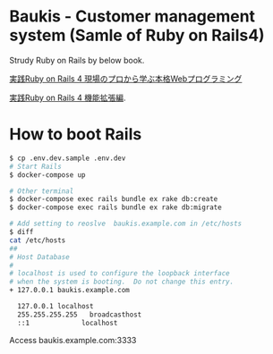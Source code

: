 # Baukis - Customer management system (Samle of Ruby on Rails4)
Strudy Ruby on Rails by below book.

[実践Ruby on Rails 4 現場のプロから学ぶ本格Webプログラミング](http://amazon.jp/dp/B00LBPDNSY)

[実践Ruby on Rails 4 機能拡張編](http://amazon.jp/dp/B00MWK10CS).

# How to boot Rails

```bash
$ cp .env.dev.sample .env.dev
# Start Rails
$ docker-compose up

# Other terminal
$ docker-compose exec rails bundle ex rake db:create
$ docker-compose exec rails bundle ex rake db:migrate

# Add setting to reoslve  baukis.example.com in /etc/hosts
$ diff
cat /etc/hosts
##
# Host Database
#
# localhost is used to configure the loopback interface
# when the system is booting.  Do not change this entry.
+ 127.0.0.1 baukis.example.com

  127.0.0.1	localhost
  255.255.255.255	broadcasthost
  ::1             localhost
```

Access baukis.example.com:3333
